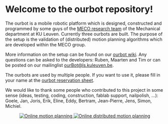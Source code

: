 # Welcome to the ourbot repository!

The ourbot is a mobile robotic platform which is designed, constructed and programmed by some guys of the [MECO research team](https://www.mech.kuleuven.be/en/pma/research/meco) of the Mechanical department at KU Leuven. Currently three ourbots are built. The purpose of the setup is the validation of (distributed) motion planning algorithms which are developed within the MECO group.

More information on the setup can be found on our [ourbot wiki](https://gitlab.mech.kuleuven.be/meco-setups/ourbot/wikis/home).
Any questions can be asked to the developers: Ruben, Maarten and Tim or can be posted on our mailinglist ourBot@ls.kuleuven.be.

The ourbots are used by multiple people. If you want to use it, please fill in your name at the [ourbot reservation sheet](https://docs.google.com/spreadsheets/d/1S4pfZJR3xoZ4--ovK8XHElOvlXIIyVh01351QcIzOlU/edit?usp=sharing).

We would like to thank some people who contributed to this project in some sense (ideas, testing, coding, construction, fablab support, nailpolish, ...): Goele, Jan, Joris, Erik, Eline, Eddy, Bertram, Jean-Pierre, Jens, Simon, Michiel.

<!-- <div align="center">
<img src="https://gitlab.mech.kuleuven.be/meco-setups/ourbot/wikis/figures/ourbot.jpg" align="middle" width="30%" alt="Ourbot"/>
</div> -->
<p align="center">
<a href="https://www.youtube.com/watch?v=w7tfz2djHqU">
<img src="https://img.youtube.com/vi/w7tfz2djHqU/0.jpg" alt="Online motion planning"/>
</a>
<a href="https://www.youtube.com/watch?v=J_ShOP_VWTg">
<img src="https://img.youtube.com/vi/J_ShOP_VWTg/0.jpg" alt="Online distributed motion planning"/>
</a>
</p>
